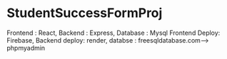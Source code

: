 # StudentSuccessFormProj
Frontend : React, Backend : Express, Database : Mysql
Frontend Deploy: Firebase, Backend deploy: render, databse : freesqldatabase.com--> phpmyadmin
